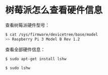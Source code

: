 # 树莓派怎么查看硬件信息

查看树莓派硬件型号：
```sh
$ cat /sys/firmware/devicetree/base/model
>> Raspberry Pi 3 Model B Rev 1.2
```

查看全部硬件信息：
```sh
$ sudo apt-get install lshw

$ sudo lshw
```